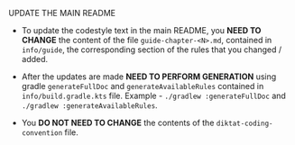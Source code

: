 UPDATE THE MAIN README

* To update the codestyle text in the main README, you **NEED TO CHANGE** the content of the file `guide-chapter-<N>.md`, contained in `info/guide`, the corresponding section of the rules that you changed / added.

* After the updates are made **NEED TO PERFORM GENERATION** using gradle `generateFullDoc` and `generateAvailableRules` contained in `info/build.gradle.kts` file. Example - `./gradlew :generateFullDoc` and `./gradlew :generateAvailableRules`.

* You **DO NOT NEED TO CHANGE** the contents of the `diktat-coding-convention` file.
